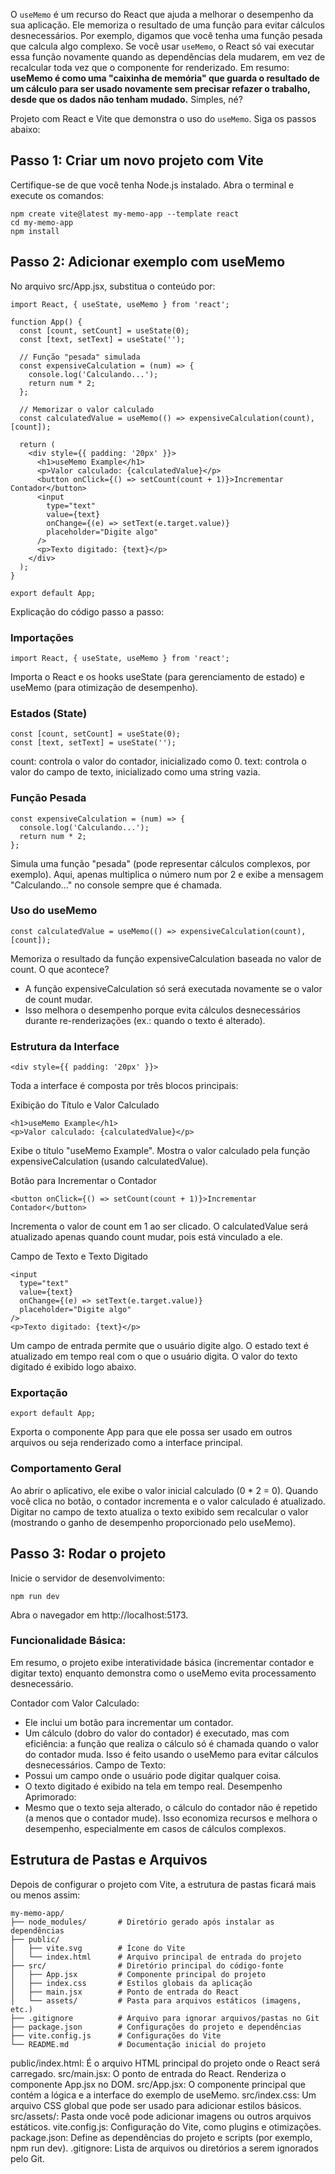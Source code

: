 
O `useMemo` é um recurso do React que ajuda a melhorar o desempenho da sua aplicação. Ele memoriza o resultado de uma função para evitar cálculos desnecessários.
Por exemplo, digamos que você tenha uma função pesada que calcula algo complexo. Se você usar `useMemo`, o React só vai executar essa função novamente quando as dependências dela mudarem, em vez de recalcular toda vez que o componente for renderizado.
Em resumo: **useMemo é como uma "caixinha de memória" que guarda o resultado de um cálculo para ser usado novamente sem precisar refazer o trabalho, desde que os dados não tenham mudado.** Simples, né?

Projeto com React e Vite que demonstra o uso do `useMemo`.
Siga os passos abaixo:
## Passo 1: Criar um novo projeto com Vite
Certifique-se de que você tenha Node.js instalado.
Abra o terminal e execute os comandos:
```
npm create vite@latest my-memo-app --template react
cd my-memo-app
npm install
```

## Passo 2: Adicionar exemplo com useMemo
No arquivo src/App.jsx, substitua o conteúdo por:
```
import React, { useState, useMemo } from 'react';

function App() {
  const [count, setCount] = useState(0);
  const [text, setText] = useState('');

  // Função "pesada" simulada
  const expensiveCalculation = (num) => {
    console.log('Calculando...');
    return num * 2;
  };

  // Memorizar o valor calculado
  const calculatedValue = useMemo(() => expensiveCalculation(count), [count]);

  return (
    <div style={{ padding: '20px' }}>
      <h1>useMemo Example</h1>
      <p>Valor calculado: {calculatedValue}</p>
      <button onClick={() => setCount(count + 1)}>Incrementar Contador</button>
      <input 
        type="text" 
        value={text} 
        onChange={(e) => setText(e.target.value)} 
        placeholder="Digite algo" 
      />
      <p>Texto digitado: {text}</p>
    </div>
  );
}

export default App;
```
Explicação do código passo a passo:
### Importações
```
import React, { useState, useMemo } from 'react';
```
Importa o React e os hooks useState (para gerenciamento de estado) e useMemo (para otimização de desempenho).
### Estados (State)
```
const [count, setCount] = useState(0);
const [text, setText] = useState('');
```
count: controla o valor do contador, inicializado como 0.
text: controla o valor do campo de texto, inicializado como uma string vazia.
### Função Pesada
```
const expensiveCalculation = (num) => {
  console.log('Calculando...');
  return num * 2;
};
```
Simula uma função "pesada" (pode representar cálculos complexos, por exemplo).
Aqui, apenas multiplica o número num por 2 e exibe a mensagem "Calculando..." no console sempre que é chamada.
### Uso do useMemo
```
const calculatedValue = useMemo(() => expensiveCalculation(count), [count]);
```
Memoriza o resultado da função expensiveCalculation baseada no valor de count.
O que acontece?
- A função expensiveCalculation só será executada novamente se o valor de count mudar.
- Isso melhora o desempenho porque evita cálculos desnecessários durante re-renderizações (ex.: quando o texto é alterado).
### Estrutura da Interface
```
<div style={{ padding: '20px' }}>
```
Toda a interface é composta por três blocos principais:

Exibição do Título e Valor Calculado
```
<h1>useMemo Example</h1>
<p>Valor calculado: {calculatedValue}</p>
```
Exibe o título "useMemo Example".
Mostra o valor calculado pela função expensiveCalculation (usando calculatedValue).

Botão para Incrementar o Contador
```
<button onClick={() => setCount(count + 1)}>Incrementar Contador</button>
```
Incrementa o valor de count em 1 ao ser clicado.
O calculatedValue será atualizado apenas quando count mudar, pois está vinculado a ele.

Campo de Texto e Texto Digitado
```
<input 
  type="text" 
  value={text} 
  onChange={(e) => setText(e.target.value)} 
  placeholder="Digite algo" 
/>
<p>Texto digitado: {text}</p>
```
Um campo de entrada permite que o usuário digite algo.
O estado text é atualizado em tempo real com o que o usuário digita.
O valor do texto digitado é exibido logo abaixo.
### Exportação
```
export default App;
```
Exporta o componente App para que ele possa ser usado em outros arquivos ou seja renderizado como a interface principal.

### Comportamento Geral
Ao abrir o aplicativo, ele exibe o valor inicial calculado (0 * 2 = 0).
Quando você clica no botão, o contador incrementa e o valor calculado é atualizado.
Digitar no campo de texto atualiza o texto exibido sem recalcular o valor (mostrando o ganho de desempenho proporcionado pelo useMemo).


## Passo 3: Rodar o projeto
Inicie o servidor de desenvolvimento:
```
npm run dev
```
Abra o navegador em http://localhost:5173.

### Funcionalidade Básica:
Em resumo, o projeto exibe interatividade básica (incrementar contador e digitar texto) enquanto demonstra como o useMemo evita processamento desnecessário.

Contador com Valor Calculado:
- Ele inclui um botão para incrementar um contador.
- Um cálculo (dobro do valor do contador) é executado, mas com eficiência: a função que realiza o cálculo só é chamada quando o valor do contador muda. Isso é feito usando o useMemo para evitar cálculos desnecessários.
Campo de Texto:
- Possui um campo onde o usuário pode digitar qualquer coisa.
- O texto digitado é exibido na tela em tempo real.
Desempenho Aprimorado:
- Mesmo que o texto seja alterado, o cálculo do contador não é repetido (a menos que o contador mude). Isso economiza recursos e melhora o desempenho, especialmente em casos de cálculos complexos.

## Estrutura de Pastas e Arquivos
Depois de configurar o projeto com Vite, a estrutura de pastas ficará mais ou menos assim:
```
my-memo-app/
├── node_modules/       # Diretório gerado após instalar as dependências
├── public/
│   ├── vite.svg        # Ícone do Vite
│   └── index.html      # Arquivo principal de entrada do projeto
├── src/                # Diretório principal do código-fonte
│   ├── App.jsx         # Componente principal do projeto
│   ├── index.css       # Estilos globais da aplicação
│   ├── main.jsx        # Ponto de entrada do React
│   └── assets/         # Pasta para arquivos estáticos (imagens, etc.)
├── .gitignore          # Arquivo para ignorar arquivos/pastas no Git
├── package.json        # Configurações do projeto e dependências
├── vite.config.js      # Configurações do Vite
└── README.md           # Documentação inicial do projeto
```

public/index.html: É o arquivo HTML principal do projeto onde o React será carregado.
src/main.jsx: O ponto de entrada do React. Renderiza o componente App.jsx no DOM.
src/App.jsx: O componente principal que contém a lógica e a interface do exemplo de useMemo.
src/index.css: Um arquivo CSS global que pode ser usado para adicionar estilos básicos.
src/assets/: Pasta onde você pode adicionar imagens ou outros arquivos estáticos.
vite.config.js: Configuração do Vite, como plugins e otimizações.
package.json: Define as dependências do projeto e scripts (por exemplo, npm run dev).
.gitignore: Lista de arquivos ou diretórios a serem ignorados pelo Git.




